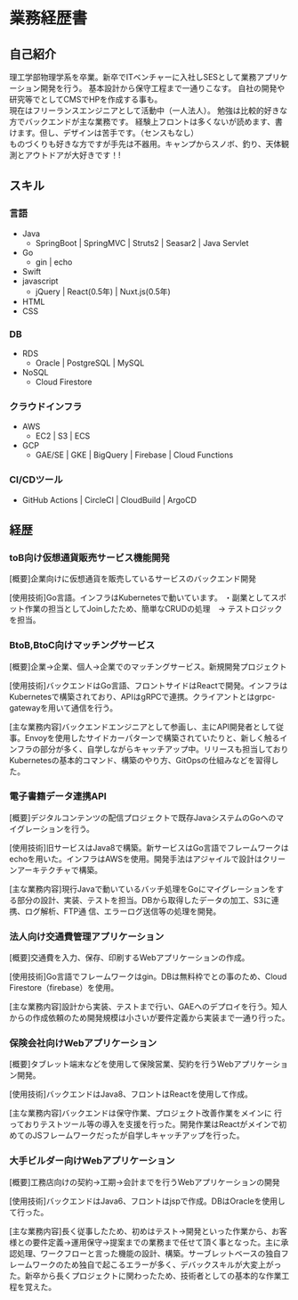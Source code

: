 # 業務経歴書

## 自己紹介
理工学部物理学系を卒業。新卒でITベンチャーに入社しSESとして業務アプリケーション開発を行う。 基本設計から保守工程まで一通りこなす。 自社の開発や研究等でとしてCMSでHPを作成する事も。  
現在はフリーランスエンジニアとして活動中（一人法人）。 勉強は比較的好きな方でバックエンドが主な業務です。 経験上フロントは多くないが読めます、書けます。但し、デザインは苦手です。（センスもなし）  
ものづくりも好きな方ですが手先は不器用。キャンプからスノボ、釣り、天体観測とアウトドアが大好きです！!  

## スキル
### 言語
+ Java
    + SpringBoot | SpringMVC | Struts2 | Seasar2 | Java Servlet
+ Go
    + gin | echo
+ Swift
+ javascript
    + jQuery | React(0.5年) | Nuxt.js(0.5年)
+ HTML
+ CSS

### DB
+ RDS
    + Oracle | PostgreSQL | MySQL
+ NoSQL
    + Cloud Firestore

### クラウドインフラ
+ AWS
    + EC2 | S3 | ECS
+ GCP
    + GAE/SE | GKE | BigQuery | Firebase | Cloud Functions

### CI/CDツール
+ GitHub Actions | CircleCI | CloudBuild | ArgoCD

## 経歴
### toB向け仮想通貨販売サービス機能開発
[概要]企業向けに仮想通貨を販売しているサービスのバックエンド開発

[使用技術]Go言語。インフラはKubernetesで動いています。
・副業としてスポット作業の担当としてJoinしたため、簡単なCRUDの処理　-> テストロジックを担当。

### BtoB,BtoC向けマッチングサービス
[概要]企業→企業、個人→企業でのマッチングサービス。新規開発プロジェクト

[使用技術]バックエンドはGo言語、フロントサイドはReactで開発。インフラはKubernetesで構築されており、APIはgRPCで連携。クライアントとはgrpc-gatewayを用いて通信を行う。

[主な業務内容]バックエンドエンジニアとして参画し、主にAPI開発者として従事。Envoyを使用したサイドカーパターンで構築されていたりと、新しく触るインフラの部分が多く、自学しながらキャッチアップ中。リリースも担当しておりKubernetesの基本的コマンド、構築のやり方、GitOpsの仕組みなどを習得した。

### 電子書籍データ連携API
[概要]デジタルコンテンツの配信プロジェクトで既存JavaシステムのGoへのマイグレーションを行う。

[使用技術]旧サービスはJava8で構築。新サービスはGo言語でフレームワークはechoを用いた。インフラはAWSを使用。開発手法はアジャイルで設計はクリーンアーキテクチャで構築。

[主な業務内容]現行Javaで動いているバッチ処理をGoにマイグレーションをする部分の設計、実装、テストを担当。DBから取得したデータの加工、S3に連携、ログ解析、FTP通 信、エラーログ送信等の処理を開発。

### 法人向け交通費管理アプリケーション
[概要]交通費を入力、保存、印刷するWebアプリケーションの作成。

[使用技術]Go言語でフレームワークはgin。DBは無料枠でとの事のため、Cloud Firestore（firebase）を使用。

[主な業務内容]設計から実装、テストまで行い、GAEへのデプロイを行う。知人からの作成依頼のため開発規模は小さいが要件定義から実装まで一通り行った。

### 保険会社向けWebアプリケーション
[概要]タブレット端末などを使用して保険営業、契約を行うWebアプリケーション開発。

[使用技術]バックエンドはJava8、フロントはReactを使用して作成。

[主な業務内容]バックエンドは保守作業、プロジェクト改善作業をメインに 行っておりテストツール等の導入を支援を行った。開発作業はReactがメインで初めてのJSフレームワークだったが自学しキャッチアップを行った。

### 大手ビルダー向けWebアプリケーション
[概要]工務店向けの契約→工期→会計までを行うWebアプリケーションの開発

[使用技術]バックエンドはJava6、フロントはjspで作成。DBはOracleを使用して行った。

[主な業務内容]長く従事したため、初めはテスト→開発といった作業から、お客様との要件定義→運用保守→提案までの業務まで任せて頂く事となった。主に承認処理、ワークフローと言った機能の設計、構築。サーブレットベースの独自フレームワークのため独自で起こるエラーが多く、デバックスキルが大変上がった。新卒から長くプロジェクトに関わったため、技術者としての基本的な作業工程を覚えた。


